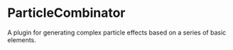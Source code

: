 # ParticleCombinator
A plugin for generating complex particle effects based on a series of basic elements.

